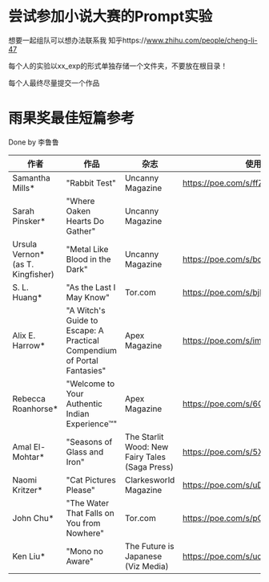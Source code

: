 # 尝试参加小说大赛的Prompt实验

想要一起组队可以想办法联系我 知乎https://www.zhihu.com/people/cheng-li-47

每个人的实验以xx_exp的形式单独存储一个文件夹，不要放在根目录！

每个人最终尽量提交一个作品


# 雨果奖最佳短篇参考

Done by 李鲁鲁

作者 | 作品 | 杂志 | 使用GPT分析
---|---|---| ---
Samantha Mills*	| "Rabbit Test"		|  Uncanny Magazine | https://poe.com/s/ffZ6HNMZaJnDY5q3ZTDu | 格式太奇怪了不搞了
Sarah Pinsker*		| "Where Oaken Hearts Do Gather"		| Uncanny Magazine | 
Ursula Vernon* (as T. Kingfisher)		| "Metal Like Blood in the Dark"		| Uncanny Magazine | https://poe.com/s/bo9HCN0LEjNZvmc1Uduq
S. L. Huang*		| "As the Last I May Know"		| Tor.com | https://poe.com/s/bjRvn41utImOlytgaWKL
Alix E. Harrow*	|"A Witch's Guide to Escape: A Practical Compendium of Portal Fantasies"	| Apex Magazine | https://poe.com/s/im0izHpVUTMeOcYygU6R
Rebecca Roanhorse* |	"Welcome to Your Authentic Indian Experience™" |	Apex Magazine | https://poe.com/s/6CQ4WUSrkj1LvYXvxwpt
Amal El-Mohtar*	| "Seasons of Glass and Iron"	| The Starlit Wood: New Fairy Tales (Saga Press) | https://poe.com/s/5XSRFv49UsjYHmLTrDoi
Naomi Kritzer*	 | "Cat Pictures Please" |	Clarkesworld Magazine | https://poe.com/s/uDq1b3VdSUx37wO3mfbu
John Chu*	| "The Water That Falls on You from Nowhere" |	Tor.com | https://poe.com/s/pOKIyxz1G1TtZgLKg2uF
Ken Liu*	| "Mono no Aware"	| The Future is Japanese (Viz Media) | https://poe.com/s/udXjicljOebynHJOOJiU